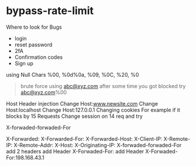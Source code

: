 # bypass-rate-limit

Where to look for Bugs

- login
- reset password
- 2fA
- Confirmation codes
- Sign up





using Null Chars
%00, %0d%0a, %09, %0C, %20, %0

>brute force using abc@xyz.com
	after some time
	you got blocked
>try abc@xyz.com%00






Host Header injection
Change Host:www.newsite.com
Change Host:localhost
Change Host:127.0.0.1
Changing cookies
For example if it blocks by 15 Requests
Change session on 14 req and try 





X-forwaded-forwaded-For

X-Forwarded: <IP>
X-Forwarded-For: <IP>
X-Forwarded-Host: <IP>
X-Client-IP: <IP>
X-Remote-IP: <IP>
X-Remote-Addr: <IP>
X-Host: <IP>
X-Originating-IP: <IP>
X-forwaded-forwaded-For
add 2 headers
add Header X-Forwaded-For:
add Header X-Forwaded-For:198.168.43.1
